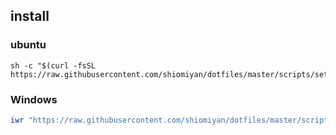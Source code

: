 ## install

### ubuntu

```shell
sh -c "$(curl -fsSL https://raw.githubusercontent.com/shiomiyan/dotfiles/master/scripts/setup.sh)"
```

### Windows

```powershell
iwr "https://raw.githubusercontent.com/shiomiyan/dotfiles/master/scripts/setup.ps1" -useb | iex
```

